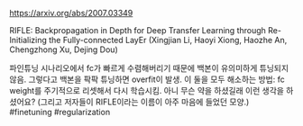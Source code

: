 https://arxiv.org/abs/2007.03349

RIFLE: Backpropagation in Depth for Deep Transfer Learning through
  Re-Initializing the Fully-connected LayEr (Xingjian Li, Haoyi Xiong, Haozhe An, Chengzhong Xu, Dejing Dou)

파인튜닝 시나리오에서 fc가 빠르게 수렴해버리기 때문에 백본이 유의미하게 튜닝되지 않음. 그렇다고 백본을 팍팍 튜닝하면 overfit이 발생. 이 둘을 모두 해소하는 방법: fc weight를 주기적으로 리셋해서 다시 학습시킴. 아니 무슨 약을 하셨길래 이런 생각을 하셨어요? (그리고 저자들이 RIFLE이라는 이름이 아주 마음에 들었던 모양.) #finetuning #regularization